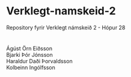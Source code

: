 # Verklegt-namskeid-2
Repository fyrir Verklegt námskeið 2 - Hópur 28
#
Ágúst Örn Eiðsson<br>
Bjarki Þór Jónsson<br>
Haraldur Daði Þorvaldsson<br>
Kolbeinn Ingólfsson<br>
